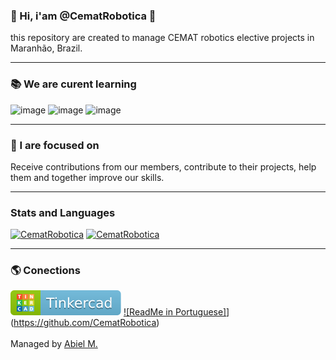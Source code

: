 ### 👋 Hi, i'am @CematRobotica 🤖
this repository are created to manage CEMAT robotics elective projects in Maranhão, Brazil.

-----

### 📚 We are curent learning
![image](https://img.shields.io/badge/Python-3776AB.svg?style=flat&logo=python&logoColor=yellow)
![image](https://img.shields.io/badge/C%2B%2B-00599Cs.svg?style=flat&logo=c%2B%2B&logoColor=white)
![image](https://img.shields.io/badge/C%23-239120.svg?style=flat&logo=c-sharp&logoColor=white)

-----

### 🏹 I are focused on
Receive contributions from our members, contribute to their projects, help them and together improve our skills.

-----

### Stats and Languages
[![CematRobotica](https://github-readme-stats.vercel.app/api?username=CematRobotica&theme=tokyonight)](https://github.com/CematRobotica/)
[![CematRobotica](https://github-readme-stats.vercel.app/api/top-langs/?username=CematRobotica&hide=html&layout=compact&theme=tokyonight)](https://github.com/CematRobotica/)

-----

### 🌎 Conections
[![Perfil on Tinkercad](https://raw.githubusercontent.com/CematRobotica/CematRobotica/86d4926867acbf7c54c3edfd24a24455f3d136ca/assets/Tinkercad.svg)](https://tinkercad.com/users/0V9Q0fhb8qC-cematrobotica)
[![ReadMe in Portuguese]](https://raw.githubusercontent.com/CematRobotica/CematRobotica/86d4926867acbf7c54c3edfd24a24455f3d136ca/assets/RMIP.svg)](https://github.com/CematRobotica)
<br>
<br>
Managed by [Abiel M.](https://www.github.com/paodelonga)